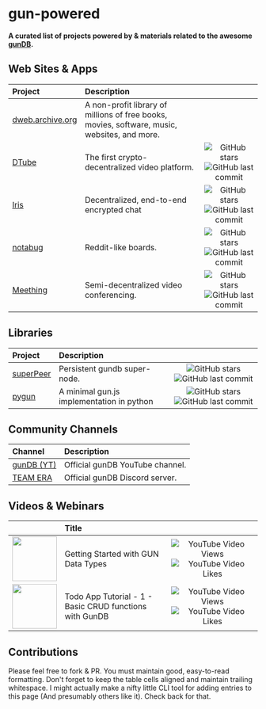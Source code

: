 
# gun-powered

**A curated list of projects powered by & materials related to the awesome [gunDB](https://gun.eco/).**

## Web Sites & Apps

| Project                                        | Description                                                                                      |                                                                                                                                                                                                         |
| :---                                           | :---                                                                                             |     :---:                                                                                                                                                                                               |
| [dweb.archive.org](https://dweb.archive.org)   | A non-profit library of millions of free books, movies, software, music, websites, and more.     |                                                                                                                                                                                                         |
| [DTube](https://d.tube/)                       | The first crypto-decentralized video platform.                                                   | ![GitHub stars](https://img.shields.io/github/stars/dtube/dtube?style=flat-square) ![GitHub last commit](https://img.shields.io/github/last-commit/dtube/dtube?style=flat-square)                       |
| [Iris](https://iris.to/)                       | Decentralized, end-to-end encrypted chat                                                         | ![GitHub stars](https://img.shields.io/github/stars/irislib/iris-messenger?style=flat-square) ![GitHub last commit](https://img.shields.io/github/last-commit/irislib/iris-messenger?style=flat-square) |
| [notabug](https://notabug.io/)                 | Reddit-like boards.                                                                              | ![GitHub stars](https://img.shields.io/github/stars/notabugio/notabug?style=flat-square) ![GitHub last commit](https://img.shields.io/github/last-commit/notabugio/notabug?style=flat-square)           |
| [Meething](https://us.meething.space/)         | Semi-decentralized video conferencing.                                                           | ![GitHub stars](https://img.shields.io/github/stars/meething/meething?style=flat-square) ![GitHub last commit](https://img.shields.io/github/last-commit/meething/meething?style=flat-square)           |

## Libraries

| Project                                             | Description                                                                                      |                                                                                                                                                                                                   |
| :---                                                | :---                                                                                             | :---:                                                                                                                                                                                             |
| [superPeer](https://github.com/TensorTom/superPeer) | Persistent gundb super-node.                                                                     | ![GitHub stars](https://img.shields.io/github/stars/TensorTom/superPeer?style=flat-square) ![GitHub last commit](https://img.shields.io/github/last-commit/TensorTom/superPeer?style=flat-square) |
| [pygun](https://github.com/xmonader/pygundb)        | A minimal gun.js implementation in python                                                        | ![GitHub stars](https://img.shields.io/github/stars/xmonader/pygundb?style=flat-square) ![GitHub last commit](https://img.shields.io/github/last-commit/xmonader/pygundb?style=flat-square)       |

## Community Channels

| Channel                                                                | Description                     |
| :---                                                                   | :---                            |
| [gunDB (YT)](https://www.youtube.com/channel/UCQAtpf-zi9Pp4__2nToOM8g) | Official gunDB YouTube channel. |
| [TEAM ERA](http://chat.gun.eco/)                                       | Official gunDB Discord server.  |

## Videos & Webinars

|                                                                                           | Title                                                                  |                                                                                                                                                                                  |
| :---:                                                                                     | :---                                                                   | :---:                                                                                                                                                                            |
| [<img src="https://img.youtube.com/vi/cOO6wz1rZVY/0.jpg" width="90">](https://youtu.be/cOO6wz1rZVY) | Getting Started with GUN Data Types | ![YouTube Video Views](https://img.shields.io/youtube/views/cOO6wz1rZVY?style=flat-square) ![YouTube Video Likes](https://img.shields.io/youtube/likes/cOO6wz1rZVY?style=flat-square)                     |
| [<img src="https://img.youtube.com/vi/68svY76thiQ/0.jpg" width="90">](https://youtu.be/68svY76thiQ) | Todo App Tutorial - 1 - Basic CRUD functions with GunDB | ![YouTube Video Views](https://img.shields.io/youtube/views/68svY76thiQ?style=flat-square) ![YouTube Video Likes](https://img.shields.io/youtube/likes/68svY76thiQ?style=flat-square) |

## Contributions

Please feel free to fork & PR. You must maintain good, easy-to-read formatting. Don't forget to keep
the table cells aligned and maintain trailing whitespace. I might actually make a nifty little CLI
tool for adding entries to this page (And presumably others like it). Check back for that.
